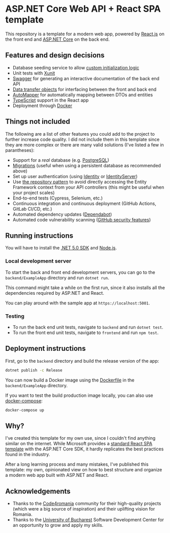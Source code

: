 # ASP.NET Core Web API + React SPA template

This repository is a template for a modern web app, powered by [React.js](https://reactjs.org/) on the front end and [ASP.NET Core](https://dotnet.microsoft.com/apps/aspnet) on the back end.

## Features and design decisions

- Database seeding service to allow [custom initialization logic](https://docs.microsoft.com/en-us/ef/core/modeling/data-seeding#custom-initialization-logic)
- Unit tests with [Xunit](https://xunit.net/)
- [Swagger](https://swagger.io/) for generating an interactive documentation of the back end API
- [Data transfer objects](https://en.wikipedia.org/wiki/Data_transfer_object) for interfacing between the front and back end
- [AutoMapper](https://automapper.org/) for automatically mapping between DTOs and entities
- [TypeScript](https://www.typescriptlang.org/) support in the React app
- Deployment through [Docker](https://www.docker.com/)

## Things not included

The following are a list of other features you could add to the project to further increase code quality. I did not include them in this template since they are more complex or there are many valid solutions (I've listed a few in parantheses):

- Support for a _real_ database (e.g. [PostgreSQL](https://www.postgresql.org/))
- [Migrations](https://docs.microsoft.com/en-us/ef/core/managing-schemas/migrations/) (useful when using a persistent database as recommended above)
- Set up user authentication (using [Identity](https://docs.microsoft.com/en-us/aspnet/core/security/authentication/identity?view=aspnetcore-5.0&tabs=visual-studio) or [IdentityServer](https://docs.identityserver.io/en/latest/index.html))
- Use [the repository pattern](https://docs.microsoft.com/en-us/dotnet/architecture/microservices/microservice-ddd-cqrs-patterns/infrastructure-persistence-layer-implementation-entity-framework-core) to avoid directly accessing the Entity Framework context from your API controllers (this might be useful when your project scales)
- End-to-end tests (Cypress, Selenium, etc.)
- Continuous integration and continuous deployment (GitHub Actions, GitLab CI/CD, etc.)
- Automated dependency updates ([Dependabot](https://dependabot.com/))
- Automated code vulnerability scanning ([GitHub security features](https://github.com/features/security))

## Running instructions

You will have to install the [.NET 5.0 SDK](https://dotnet.microsoft.com/download) and [Node.js](https://nodejs.org/en/).

### Local development server

To start the back and front end development servers, you can go to the `backend/ExampleApp` directory and run `dotnet run`.

This command might take a while on the first run, since it also installs all the dependencies required by ASP.NET and React.

You can play around with the sample app at `https://localhost:5001`.

### Testing

- To run the back end unit tests, navigate to `backend` and run `dotnet test`.
- To run the front end unit tests, navigate to `frontend` and run `npm test`.

## Deployment instructions

First, go to the `backend` directory and build the release version of the app:

```sh
dotnet publish -c Release
```

You can now build a Docker image using the [Dockerfile](backend/ExampleApp/Dockerfile) in the `backend/ExampleApp` directory.

If you want to test the build production image locally, you can also use [docker-compose](https://docs.docker.com/compose/):

```sh
docker-compose up
```

## Why?

I've created this template for my own use, since I couldn't find anything similar on the internet. While Microsoft provides a [standard React SPA template](https://docs.microsoft.com/en-us/aspnet/core/client-side/spa/react?view=aspnetcore-5.0&tabs=visual-studio) with the ASP.NET Core SDK, it hardly replicates the best practices found in the industry.

After a long learning process and many mistakes, I've published this template: my own, opinionated view on how to best structure and organize a modern web app built with ASP.NET and React.

## Acknowledgements

- Thanks to the [Code4romania](https://code4.ro/en) community for their high-quality projects (which were a big source of inspiration) and their uplifting vision for Romania.
- Thanks to the [University of Bucharest](https://unibuc.ro/) Software Development Center for an opportunity to grow and apply my skills.

